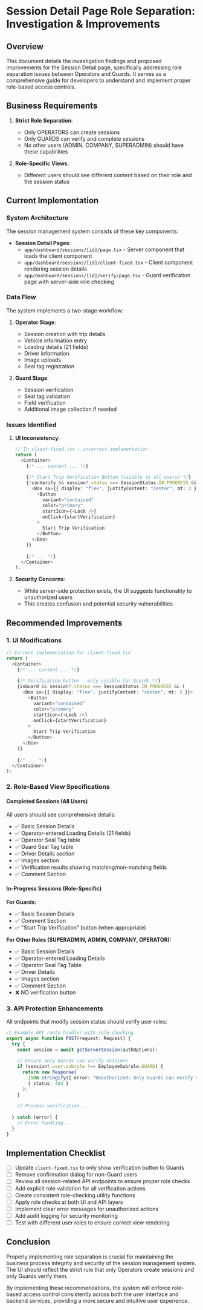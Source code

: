 # Session Detail Page Role Separation: Investigation & Improvements

## Overview

This document details the investigation findings and proposed improvements for the Session Detail page, specifically addressing role separation issues between Operators and Guards. It serves as a comprehensive guide for developers to understand and implement proper role-based access controls.

## Business Requirements

1. **Strict Role Separation**:
   - Only OPERATORS can create sessions
   - Only GUARDS can verify and complete sessions
   - No other users (ADMIN, COMPANY, SUPERADMIN) should have these capabilities

2. **Role-Specific Views**:
   - Different users should see different content based on their role and the session status

## Current Implementation

### System Architecture

The session management system consists of these key components:

- **Session Detail Pages**: 
  - `app/dashboard/sessions/[id]/page.tsx` - Server component that loads the client component
  - `app/dashboard/sessions/[id]/client-fixed.tsx` - Client component rendering session details
  - `app/dashboard/sessions/[id]/verify/page.tsx` - Guard verification page with server-side role checking

### Data Flow

The system implements a two-stage workflow:

1. **Operator Stage**: 
   - Session creation with trip details
   - Vehicle information entry
   - Loading details (21 fields)
   - Driver information
   - Image uploads
   - Seal tag registration

2. **Guard Stage**: 
   - Session verification
   - Seal tag validation
   - Field verification
   - Additional image collection if needed

### Issues Identified

1. **UI Inconsistency**:
   ```typescript
   // In client-fixed.tsx - incorrect implementation
   return (
     <Container>
       {/* ... content ... */}
       
       {/* Start Trip Verification Button (visible to all users) */}
       {!canVerify && session?.status === SessionStatus.IN_PROGRESS && (
         <Box sx={{ display: "flex", justifyContent: "center", mt: 3 }}>
           <Button
             variant="contained"
             color="primary"
             startIcon={<Lock />}
             onClick={startVerification}
           >
             Start Trip Verification
           </Button>
         </Box>
       )}
       
       {/* ... */}
     </Container>
   );
   ```

2. **Security Concerns**:
   - While server-side protection exists, the UI suggests functionality to unauthorized users
   - This creates confusion and potential security vulnerabilities

## Recommended Improvements

### 1. UI Modifications

```typescript
// Correct implementation for client-fixed.tsx
return (
  <Container>
    {/* ... content ... */}
    
    {/* Verification button - only visible for Guards */}
    {isGuard && session?.status === SessionStatus.IN_PROGRESS && (
      <Box sx={{ display: "flex", justifyContent: "center", mt: 3 }}>
        <Button
          variant="contained"
          color="primary"
          startIcon={<Lock />}
          onClick={startVerification}
        >
          Start Trip Verification
        </Button>
      </Box>
    )}
    
    {/* ... */}
  </Container>
);
```

### 2. Role-Based View Specifications

#### Completed Sessions (All Users)

All users should see comprehensive details:
- ✅ Basic Session Details
- ✅ Operator-entered Loading Details (21 fields)
- ✅ Operator Seal Tag table
- ✅ Guard Seal Tag table
- ✅ Driver Details section
- ✅ Images section
- ✅ Verification results showing matching/non-matching fields
- ✅ Comment Section

#### In-Progress Sessions (Role-Specific)

**For Guards:**
- ✅ Basic Session Details
- ✅ Comment Section
- ✅ "Start Trip Verification" button (when appropriate)

**For Other Roles (SUPERADMIN, ADMIN, COMPANY, OPERATOR):**
- ✅ Basic Session Details
- ✅ Operator-entered Loading Details
- ✅ Operator Seal Tag Table
- ✅ Driver Details
- ✅ Images section
- ✅ Comment Section
- ❌ NO verification button

### 3. API Protection Enhancements

All endpoints that modify session status should verify user roles:

```typescript
// Example API route handler with role checking
export async function POST(request: Request) {
  try {
    const session = await getServerSession(authOptions);
    
    // Ensure only Guards can verify sessions
    if (session?.user.subrole !== EmployeeSubrole.GUARD) {
      return new Response(
        JSON.stringify({ error: "Unauthorized: Only Guards can verify sessions" }),
        { status: 403 }
      );
    }
    
    // Process verification...
    
  } catch (error) {
    // Error handling...
  }
}
```

## Implementation Checklist

- [ ] Update `client-fixed.tsx` to only show verification button to Guards
- [ ] Remove confirmation dialog for non-Guard users
- [ ] Review all session-related API endpoints to ensure proper role checks
- [ ] Add explicit role validation for all verification actions
- [ ] Create consistent role-checking utility functions
- [ ] Apply role checks at both UI and API layers
- [ ] Implement clear error messages for unauthorized actions
- [ ] Add audit logging for security monitoring
- [ ] Test with different user roles to ensure correct view rendering

## Conclusion

Properly implementing role separation is crucial for maintaining the business process integrity and security of the session management system. The UI should reflect the strict rule that only Operators create sessions and only Guards verify them.

By implementing these recommendations, the system will enforce role-based access control consistently across both the user interface and backend services, providing a more secure and intuitive user experience.
